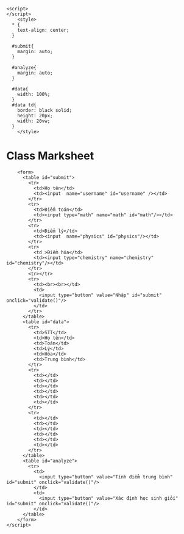 <!DOCTYPE html>
<html>
<head>
    <title>Project 3</title>

    <script>
    </script>
    	<style>
      * {
        text-align: center;
      }

      #submit{
        margin: auto;
      }
     
      #analyze{
        margin: auto;
      }
     
      #data{
        width: 100%;
      }
      #data td{
        border: black solid;
        height: 20px;
        width: 20vw;
      }
        </style>
</head>
<body>
  <h1>Class Marksheet</h1>

        <form>
          <table id="submit">
            <tr>
              <td>Họ tên</td>
              <td><input  name="username" id="username" /></td>
            </tr>
            <tr>
              <td>Điểm toán</td>
              <td><input type="math" name="math" id="math"/></td>
            </tr>
            <tr>
              <td>Điểm lý</td>
              <td><input  name="physics" id="physics"/></td>
            </tr>
            <tr>
              <td >Điểm hóa</td>
              <td><input type="chemistry" name="chemistry" id="chemistry"/></td>
            </tr>
            <tr></tr>
            <tr>
              <td><br><br></td>
              <td>
                <input type="button" value="Nhập" id="submit" onclick="validate()"/>
              </td>
            </tr>
          </table>
          <table id="data">
            <tr>
              <td>STT</td>
              <td>Họ tên</td>
              <td>Toán</td>
              <td>Lý</td>
              <td>Hóa</td>
              <td>Trung bình</td>
            </tr>
            <tr>
              <td></td>
              <td></td>
              <td></td>
              <td></td>
              <td></td>
              <td></td>
            </tr>
            <tr>
              <td></td>
              <td></td>
              <td></td>
              <td></td>
              <td></td>
              <td></td>
            </tr>
          </table>
          <table id="analyze">
            <tr>
              <td>
                <input type="button" value="Tính điểm trung bình" id="submit" onclick="validate()"/>
              </td>
              <td>
                <input type="button" value="Xác định học sinh giỏi" id="submit" onclick="validate()"/>
              </td>
          </table>
        </form>
    </script>
</body>
</html>
